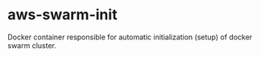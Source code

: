 # aws-swarm-init
Docker container responsible for automatic initialization (setup) of docker swarm cluster.
